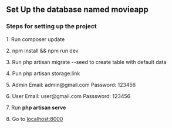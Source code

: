 ## Set Up the database named movieapp
<h3>Steps for setting up the project</h3>
<p>1. Run composer update</p>
<p>2. npm install && npm run dev </p>
<p>3. Run php artisan migrate --seed to create table with default data</p>
<p>4. Pun php artisan storage:link </p>
<p>5. Admin Email: admin@gmail.com   Password: 123456</p>
<p>6. User Email: user@gmail.com     Passsword: 123456</p>
<p>7. Run <b>php artisan serve</b></p>
<p>8. Go to <a href="http://localhost:8000">localhost:8000</a></p>